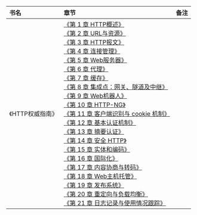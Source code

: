 |书名|章节|备注|
|:---|:--|:---:
《HTTP权威指南》|[《第 1 章 HTTP概述》]()<br>[《第 2 章 URL与资源》]()<br>[《第 3 章 HTTP报文》]()<br>[《第 4 章 连接管理》]()<br>[《第 5 章 Web服务器》]()<br>[《第 6 章 代理》]()<br>[《第 7 章 缓存》]()<br>[《第 8 章 集成点：网关、隧道及中继》]()<br>[《第 9 章 Web机器人》]()<br>[《第 10 章 HTTP-NG》]()<br>[《第 11 章 客户端识别与 cookie 机制》]()<br>[《第 12 章 基本认证机制》]()<br>[《第 13 章 摘要认证》]()<br>[《第 14 章 安全 HTTP》]()<br>[《第 15 章 实体和编码》]()<br>[《第 16 章 国际化》]()<br>[《第 17 章 内容协商与转码》]()<br>[《第 18 章 Web主机托管》]()<br>[《第 19 章 发布系统》]()<br>[《第 20 章 重定向与负载均衡》]()<br>[《第 21 章 日志记录与使用情况跟踪》]()<br>|
